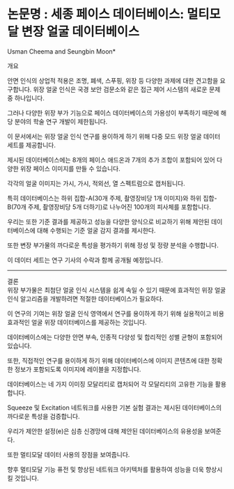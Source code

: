# 논문명 : 세종 페이스 데이터베이스: 멀티모달 변장 얼굴 데이터베이스
Usman Cheema and Seungbin Moon*

개요   

안면 인식의 상업적 적용은 조명, 폐색, 스푸핑, 위장 등 다양한 과제에 대한 견고함을 요구합니다. 위장 얼굴 인식은 국경 보안 검문소와 같은 접근 제어 시스템의 새로운 문제 중 하나입니다.

그러나 다양한 위장 부가 기능으로 페이스 데이터베이스의 가용성이 부족하기 때문에 해당 분야의 학술 연구 개발이 제한됩니다.

이 문서에서는 위장 얼굴 인식 연구를 용이하게 하기 위해 다중 모드 위장 얼굴 데이터 세트를 제공합니다.

제시된 데이터베이스에는 8개의 페이스 애드온과 7개의 추가 조합이 포함되어 있어 다양한 위장 페이스 이미지를 만들 수 있습니다.

각각의 얼굴 이미지는 가시, 가시, 적외선, 열 스펙트럼으로 캡처됩니다.

특히 데이터베이스는 하위 집합-A(30개 주제, 촬영장비당 1개 이미지)와 하위 집합-B(70개 주제, 촬영장비당 5개 더하기)로 나누어진 100개의 피사체를 포함합니다.

우리는 또한 기준 결과를 제공하고 성능을 다양한 양식으로 비교하기 위해 제안된 데이터베이스에 대해 수행되는 기준 얼굴 감지 결과를 제시한다.

또한 변장 부가물의 까다로운 특성을 평가하기 위해 정성 및 정량 분석을 수행합니다.

이 데이터 세트는 연구 기사의 수락과 함께 공개될 예정입니다.
 
----------------------
결론   
위장 부가물은 최첨단 얼굴 인식 시스템을 쉽게 속일 수 있기 때문에 효과적인 위장 얼굴 인식 알고리즘을 개발하려면 적절한 데이터베이스가 필요하다.

이 연구의 기여는 위장 얼굴 인식 영역에서 연구를 용이하게 하기 위해 실용적이고 비용 효과적인 얼굴 위장 데이터베이스를 제공하는 것입니다.

데이터베이스에는 다양한 안면 부속, 인종적 다양성 및 합리적인 성별 균형이 포함되어 있습니다.

또한, 직접적인 연구를 용이하게 하기 위해 데이터베이스에 이미지 콘텐츠에 대한 정확한 정보가 포함되도록 이미지에 레이블을 지정합니다.

데이터베이스는 네 가지 이미징 모달리티로 캡처되어 각 모달리티의 고유한 기능을 활용합니다.

Squeeze 및 Excitation 네트워크를 사용한 기본 실험 결과는 제시된 데이터베이스의 까다로운 특성을 검증합니다.

우리가 제안한 설정(e)은 심층 신경망에 대해 제안된 데이터베이스의 유용성을 보여준다.

또한 멀티모달 데이터 사용의 장점을 보여줍니다.

향후 멀티모달 기능 퓨전 및 향상된 네트워크 아키텍처를 활용하여 성능을 더욱 향상시킬 것입니다.
